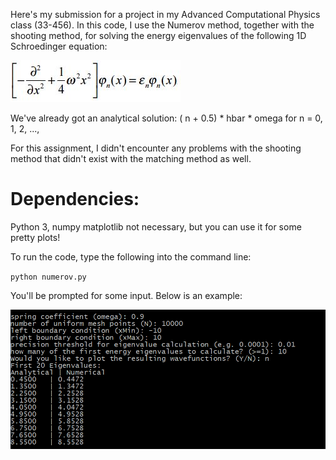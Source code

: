 Here's my submission for a project in my Advanced Computational Physics class (33-456). In this code, I use the Numerov method, together with the shooting method, for solving the energy eigenvalues of the following 1D Schroedinger equation:

![equation](equation.JPG)

We've already got an analytical solution: ( n + 0.5) * hbar * omega for n = 0, 1, 2, ...,

For this assignment, I didn't encounter any problems with the shooting method that didn't exist with the matching method as well.

# Dependencies:
Python 3, numpy
matplotlib not necessary, but you can use it for some pretty plots!

To run the code, type the following into the command line:

`python numerov.py`

You'll be prompted for some input. Below is an example:

![example](example_input.PNG)
